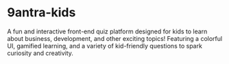 # 9antra-kids
A fun and interactive front-end quiz platform designed for kids to learn about business, development, and other exciting topics! Featuring a colorful UI, gamified learning, and a variety of kid-friendly questions to spark curiosity and creativity.
